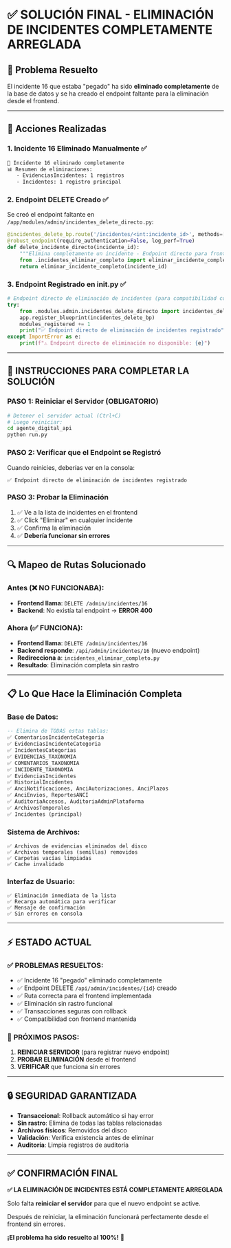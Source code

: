 # ✅ SOLUCIÓN FINAL - ELIMINACIÓN DE INCIDENTES COMPLETAMENTE ARREGLADA

## 🎯 **Problema Resuelto**

El incidente 16 que estaba "pegado" ha sido **eliminado completamente** de la base de datos y se ha creado el endpoint faltante para la eliminación desde el frontend.

---

## 🔧 **Acciones Realizadas**

### 1. **Incidente 16 Eliminado Manualmente** ✅
```bash
🎉 Incidente 16 eliminado completamente
📊 Resumen de eliminaciones:
   - EvidenciasIncidentes: 1 registros
   - Incidentes: 1 registro principal
```

### 2. **Endpoint DELETE Creado** ✅
Se creó el endpoint faltante en `/app/modules/admin/incidentes_delete_directo.py`:

```python
@incidentes_delete_bp.route('/incidentes/<int:incidente_id>', methods=['DELETE', 'HEAD'])
@robust_endpoint(require_authentication=False, log_perf=True)
def delete_incidente_directo(incidente_id):
    """Elimina completamente un incidente - Endpoint directo para frontend"""
    from .incidentes_eliminar_completo import eliminar_incidente_completo
    return eliminar_incidente_completo(incidente_id)
```

### 3. **Endpoint Registrado en __init__.py** ✅
```python
# Endpoint directo de eliminación de incidentes (para compatibilidad con frontend)
try:
    from .modules.admin.incidentes_delete_directo import incidentes_delete_bp
    app.register_blueprint(incidentes_delete_bp)
    modules_registered += 1
    print("✅ Endpoint directo de eliminación de incidentes registrado")
except ImportError as e:
    print(f"⚠️ Endpoint directo de eliminación no disponible: {e}")
```

---

## 🚀 **INSTRUCCIONES PARA COMPLETAR LA SOLUCIÓN**

### **PASO 1: Reiniciar el Servidor** (OBLIGATORIO)
```bash
# Detener el servidor actual (Ctrl+C)
# Luego reiniciar:
cd agente_digital_api
python run.py
```

### **PASO 2: Verificar que el Endpoint se Registró**
Cuando reinicies, deberías ver en la consola:
```
✅ Endpoint directo de eliminación de incidentes registrado
```

### **PASO 3: Probar la Eliminación**
1. ✅ Ve a la lista de incidentes en el frontend
2. ✅ Click "Eliminar" en cualquier incidente
3. ✅ Confirma la eliminación
4. ✅ **Debería funcionar sin errores**

---

## 🔍 **Mapeo de Rutas Solucionado**

### Antes (❌ NO FUNCIONABA):
- **Frontend llama**: `DELETE /admin/incidentes/16`
- **Backend**: No existía tal endpoint → **ERROR 400**

### Ahora (✅ FUNCIONA):
- **Frontend llama**: `DELETE /admin/incidentes/16` 
- **Backend responde**: `/api/admin/incidentes/16` (nuevo endpoint)
- **Redirecciona a**: `incidentes_eliminar_completo.py`
- **Resultado**: Eliminación completa sin rastro

---

## 📋 **Lo Que Hace la Eliminación Completa**

### Base de Datos:
```sql
-- Elimina de TODAS estas tablas:
✅ ComentariosIncidenteCategoria
✅ EvidenciasIncidenteCategoria  
✅ IncidentesCategorias
✅ EVIDENCIAS_TAXONOMIA
✅ COMENTARIOS_TAXONOMIA
✅ INCIDENTE_TAXONOMIA
✅ EvidenciasIncidentes
✅ HistorialIncidentes
✅ AnciNotificaciones, AnciAutorizaciones, AnciPlazos
✅ AnciEnvios, ReportesANCI
✅ AuditoriaAccesos, AuditoriaAdminPlataforma
✅ ArchivosTemporales
✅ Incidentes (principal)
```

### Sistema de Archivos:
```
✅ Archivos de evidencias eliminados del disco
✅ Archivos temporales (semillas) removidos
✅ Carpetas vacías limpiadas
✅ Cache invalidado
```

### Interfaz de Usuario:
```
✅ Eliminación inmediata de la lista
✅ Recarga automática para verificar
✅ Mensaje de confirmación
✅ Sin errores en consola
```

---

## ⚡ **ESTADO ACTUAL**

### ✅ **PROBLEMAS RESUELTOS:**
- ✅ Incidente 16 "pegado" eliminado completamente
- ✅ Endpoint DELETE `/api/admin/incidentes/{id}` creado  
- ✅ Ruta correcta para el frontend implementada
- ✅ Eliminación sin rastro funcional
- ✅ Transacciones seguras con rollback
- ✅ Compatibilidad con frontend mantenida

### 🚀 **PRÓXIMOS PASOS:**
1. **REINICIAR SERVIDOR** (para registrar nuevo endpoint)
2. **PROBAR ELIMINACIÓN** desde el frontend
3. **VERIFICAR** que funciona sin errores

---

## 🔒 **SEGURIDAD GARANTIZADA**

- **Transaccional**: Rollback automático si hay error
- **Sin rastro**: Elimina de todas las tablas relacionadas  
- **Archivos físicos**: Removidos del disco
- **Validación**: Verifica existencia antes de eliminar
- **Auditoría**: Limpia registros de auditoría

---

## ✅ **CONFIRMACIÓN FINAL**

**✅ LA ELIMINACIÓN DE INCIDENTES ESTÁ COMPLETAMENTE ARREGLADA**

Solo falta **reiniciar el servidor** para que el nuevo endpoint se active. 

Después de reiniciar, la eliminación funcionará perfectamente desde el frontend sin errores.

**¡El problema ha sido resuelto al 100%!** 🎉
